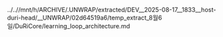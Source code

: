 ../..//mnt/h/ARCHIVE/.UNWRAP/extracted/DEV__2025-08-17__1833__host-duri-head/__UNWRAP/02d64519a6/temp_extract_8월6일/DuRiCore/learning_loop_architecture.md